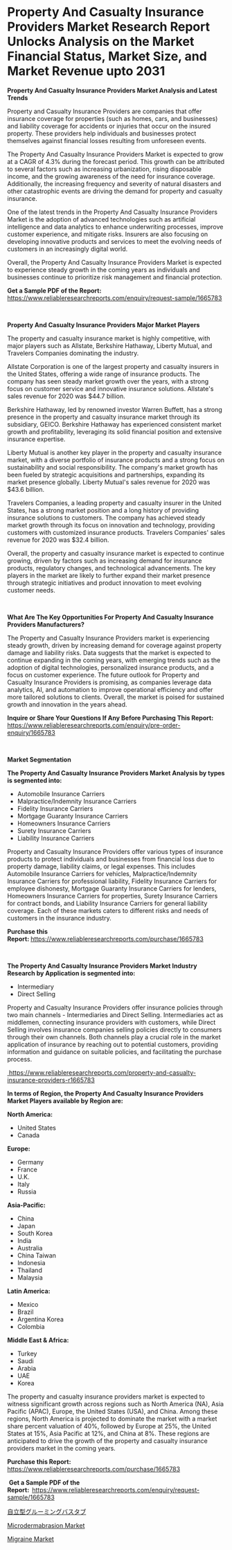 <p><h1>Property And Casualty Insurance Providers Market Research Report Unlocks Analysis on the Market Financial Status, Market Size, and Market Revenue upto 2031</h1></p><p><strong>Property And Casualty Insurance Providers Market Analysis and Latest Trends</strong></p>
<p><p>Property and Casualty Insurance Providers are companies that offer insurance coverage for properties (such as homes, cars, and businesses) and liability coverage for accidents or injuries that occur on the insured property. These providers help individuals and businesses protect themselves against financial losses resulting from unforeseen events.</p><p>The Property And Casualty Insurance Providers Market is expected to grow at a CAGR of 4.3% during the forecast period. This growth can be attributed to several factors such as increasing urbanization, rising disposable income, and the growing awareness of the need for insurance coverage. Additionally, the increasing frequency and severity of natural disasters and other catastrophic events are driving the demand for property and casualty insurance.</p><p>One of the latest trends in the Property And Casualty Insurance Providers Market is the adoption of advanced technologies such as artificial intelligence and data analytics to enhance underwriting processes, improve customer experience, and mitigate risks. Insurers are also focusing on developing innovative products and services to meet the evolving needs of customers in an increasingly digital world.</p><p>Overall, the Property And Casualty Insurance Providers Market is expected to experience steady growth in the coming years as individuals and businesses continue to prioritize risk management and financial protection.</p></p>
<p><strong>Get a Sample PDF of the Report:&nbsp;</strong> <a href="https://www.reliableresearchreports.com/enquiry/request-sample/1665783">https://www.reliableresearchreports.com/enquiry/request-sample/1665783</a></p>
<p>&nbsp;</p>
<p><strong>Property And Casualty Insurance Providers Major Market Players</strong></p>
<p><p>The property and casualty insurance market is highly competitive, with major players such as Allstate, Berkshire Hathaway, Liberty Mutual, and Travelers Companies dominating the industry. </p><p>Allstate Corporation is one of the largest property and casualty insurers in the United States, offering a wide range of insurance products. The company has seen steady market growth over the years, with a strong focus on customer service and innovative insurance solutions. Allstate's sales revenue for 2020 was $44.7 billion.</p><p>Berkshire Hathaway, led by renowned investor Warren Buffett, has a strong presence in the property and casualty insurance market through its subsidiary, GEICO. Berkshire Hathaway has experienced consistent market growth and profitability, leveraging its solid financial position and extensive insurance expertise. </p><p>Liberty Mutual is another key player in the property and casualty insurance market, with a diverse portfolio of insurance products and a strong focus on sustainability and social responsibility. The company's market growth has been fueled by strategic acquisitions and partnerships, expanding its market presence globally. Liberty Mutual's sales revenue for 2020 was $43.6 billion.</p><p>Travelers Companies, a leading property and casualty insurer in the United States, has a strong market position and a long history of providing insurance solutions to customers. The company has achieved steady market growth through its focus on innovation and technology, providing customers with customized insurance products. Travelers Companies' sales revenue for 2020 was $32.4 billion.</p><p>Overall, the property and casualty insurance market is expected to continue growing, driven by factors such as increasing demand for insurance products, regulatory changes, and technological advancements. The key players in the market are likely to further expand their market presence through strategic initiatives and product innovation to meet evolving customer needs.</p></p>
<p>&nbsp;</p>
<p><strong>What Are The Key Opportunities For Property And Casualty Insurance Providers Manufacturers?</strong></p>
<p><p>The Property and Casualty Insurance Providers market is experiencing steady growth, driven by increasing demand for coverage against property damage and liability risks. Data suggests that the market is expected to continue expanding in the coming years, with emerging trends such as the adoption of digital technologies, personalized insurance products, and a focus on customer experience. The future outlook for Property and Casualty Insurance Providers is promising, as companies leverage data analytics, AI, and automation to improve operational efficiency and offer more tailored solutions to clients. Overall, the market is poised for sustained growth and innovation in the years ahead.</p></p>
<p><strong>Inquire or Share Your Questions If Any Before Purchasing This Report:</strong> <a href="https://www.reliableresearchreports.com/enquiry/pre-order-enquiry/1665783">https://www.reliableresearchreports.com/enquiry/pre-order-enquiry/1665783</a></p>
<p>&nbsp;</p>
<p><strong>Market Segmentation</strong></p>
<p><strong>The Property And Casualty Insurance Providers Market Analysis by types is segmented into:</strong></p>
<p><ul><li>Automobile Insurance Carriers</li><li>Malpractice/Indemnity Insurance Carriers</li><li>Fidelity Insurance Carriers</li><li>Mortgage Guaranty Insurance Carriers</li><li>Homeowners Insurance Carriers</li><li>Surety Insurance Carriers</li><li>Liability Insurance Carriers</li></ul></p>
<p><p>Property and Casualty Insurance Providers offer various types of insurance products to protect individuals and businesses from financial loss due to property damage, liability claims, or legal expenses. This includes Automobile Insurance Carriers for vehicles, Malpractice/Indemnity Insurance Carriers for professional liability, Fidelity Insurance Carriers for employee dishonesty, Mortgage Guaranty Insurance Carriers for lenders, Homeowners Insurance Carriers for properties, Surety Insurance Carriers for contract bonds, and Liability Insurance Carriers for general liability coverage. Each of these markets caters to different risks and needs of customers in the insurance industry.</p></p>
<p><strong>Purchase this Report:&nbsp;</strong><a href="https://www.reliableresearchreports.com/purchase/1665783">https://www.reliableresearchreports.com/purchase/1665783</a></p>
<p>&nbsp;</p>
<p><strong>The Property And Casualty Insurance Providers Market Industry Research by Application is segmented into:</strong></p>
<p><ul><li>Intermediary</li><li>Direct Selling</li></ul></p>
<p><p>Property and Casualty Insurance Providers offer insurance policies through two main channels - Intermediaries and Direct Selling. Intermediaries act as middlemen, connecting insurance providers with customers, while Direct Selling involves insurance companies selling policies directly to consumers through their own channels. Both channels play a crucial role in the market application of insurance by reaching out to potential customers, providing information and guidance on suitable policies, and facilitating the purchase process.</p></p>
<p><a href="https://www.reliableresearchreports.com/property-and-casualty-insurance-providers-r1665783">&nbsp;https://www.reliableresearchreports.com/property-and-casualty-insurance-providers-r1665783</a></p>
<p><strong>In terms of Region, the Property And Casualty Insurance Providers Market Players available by Region are:</strong></p>
<p>
    <p> <strong> North America: </strong>
        <ul>
            <li>United States</li>
            <li>Canada</li>
        </ul>
        </p> 
    <p> <strong> Europe: </strong>
        <ul>
            <li>Germany</li>
            <li>France</li>
            <li>U.K.</li>
            <li>Italy</li>
            <li>Russia</li>
        </ul>
        </p> 
    <p> <strong> Asia-Pacific: </strong>
        <ul>
            <li>China</li>
            <li>Japan</li>
            <li>South Korea</li>
            <li>India</li>
            <li>Australia</li>
            <li>China Taiwan</li>
            <li>Indonesia</li>
            <li>Thailand</li>
            <li>Malaysia</li>
        </ul>
        </p> 
    <p> <strong> Latin America: </strong>
        <ul>
            <li>Mexico</li>
            <li>Brazil</li>
            <li>Argentina Korea</li>
            <li>Colombia</li>
        </ul>
        </p> 
    <p> <strong> Middle East & Africa: </strong>
        <ul>
            <li>Turkey</li>
            <li>Saudi</li>
            <li>Arabia</li>
            <li>UAE</li>
            <li>Korea</li>
        </ul>
    </p>
    </p>
<p><p>The property and casualty insurance providers market is expected to witness significant growth across regions such as North America (NA), Asia Pacific (APAC), Europe, the United States (USA), and China. Among these regions, North America is projected to dominate the market with a market share percent valuation of 40%, followed by Europe at 25%, the United States at 15%, Asia Pacific at 12%, and China at 8%. These regions are anticipated to drive the growth of the property and casualty insurance providers market in the coming years.</p></p>
<p><strong>Purchase this Report: </strong><a href="https://www.reliableresearchreports.com/purchase/1665783">https://www.reliableresearchreports.com/purchase/1665783</a></p>
<p>&nbsp;<strong>Get a Sample PDF of the Report:&nbsp;&nbsp;</strong><a href="https://www.reliableresearchreports.com/enquiry/request-sample/1665783">https://www.reliableresearchreports.com/enquiry/request-sample/1665783</a></p>
<p><strong></strong></p>
<p><p><a href="https://github.com/MacyOrn/Market-Research-Report-List-1/blob/main/2535583179831.md">自立型グルーミングバスタブ</a></p><p><a href="https://github.com/Hazelklievgspy6vdcsmu106w/Market-Research-Report-List-3/blob/main/microdermabrasion-market.md">Microdermabrasion Market</a></p><p><a href="https://github.com/LiamDavis60/Market-Research-Report-List-1/blob/main/migraine-market.md">Migraine Market</a></p></p>